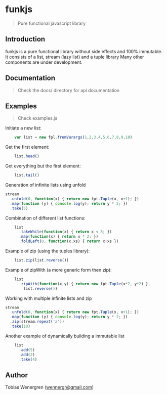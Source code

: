 funkjs
======

> Pure functional javascript library 


Introduction
------------

funkjs is a pure functional library without side effects
and 100% immutable. It consists of a list, stream (lazy list) and a tuple library
Many other components are under development.


Documentation
-------------

> Check the docs/ directory for api documentation


Examples
--------

> Check examples.js

Initiate a new list:
```javascript
    var list = new fpl.fromVarargs(1,2,3,4,5,6,7,8,9,10)
```

Get the first element:
```javascript
    list.head()
```
Get everything but the first element:
```javascript
    list.tail()
```
Generation of infinite lists using unfold
```javascript
stream
  .unfold(0, function(x) { return new fpt.Tuple(x, x+1); })
  .map(function (y) { console.log(y); return y * 2; })
  .take(5)
```
Combination of different list functions:
```javascript
    list
      .takeWhile(function(x) { return x < 8; })
      .map(function(x) { return x * 2; })
      .foldLeft(0, function(x,xs) { return x+xs })
```
Example of zip (using the tuples library):
```javascript
    list.zip(list.reverse())
```
Example of zipWith (a more generic form then zip):
```javascript
    list
      .zipWith(function(x,y) { return new fpt.Tuple(x*2, y*2) },
        list.reverse())
```
Working with multiple infinite lists and zip
```javascript
stream
  .unfold(0, function(x) { return new fpt.Tuple(x, x+1); })
  .map(function (y) { console.log(y); return y * 2; })
  .zip(stream.repeat('a'))
  .take(10)
```
Another example of dynamically building a immutable list
```javascript
    list
      .add(5)
      .add(2)
      .take(4)
```
Author
------
Tobias Wenergren (wennergr@gmail.com)


